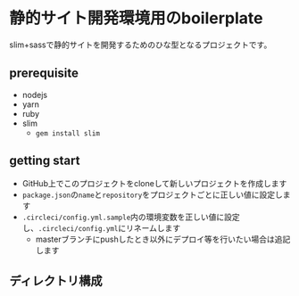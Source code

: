 # 静的サイト開発環境用のboilerplate

slim+sassで静的サイトを開発するためのひな型となるプロジェクトです。

## prerequisite

- nodejs
- yarn
- ruby
- slim
  - `gem install slim`

## getting start

- GitHub上でこのプロジェクトをcloneして新しいプロジェクトを作成します
- `package.json`の`name`と`repository`をプロジェクトごとに正しい値に設定します
- `.circleci/config.yml.sample`内の環境変数を正しい値に設定し、`.circleci/config.yml`にリネームします
  - masterブランチにpushしたとき以外にデプロイ等を行いたい場合は追記します

## ディレクトリ構成

